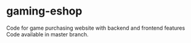 # gaming-eshop
Code for game purchasing website with backend and frontend features Code available in master branch.
